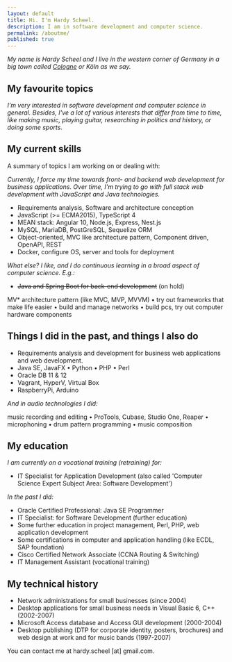 ```yaml
---
layout: default
title: Hi. I'm Hardy Scheel.
description: I am in software development and computer science.
permalink: /aboutme/
published: true
---
```


*My name is Hardy Scheel and I live in the western corner of Germany in a big town called [Cologne](https://goo.gl/maps/4HdXxkBrVhZFC8uF8) or Köln as we say.*

## My favourite topics
*I’m very interested in software development and computer science in general. Besides, I've a lot of various interests that differ from time to time, like making music, playing guitar, researching in politics and history, or doing some sports.*

## My current skills
A summary of topics I am working on or dealing with:

*Currently, I force my time towards front- and backend web development for business applications. Over time, I'm trying to go with full stack web development with JavaScript and Java technologies.*

- Requirements analysis, Software and architecture conception
- JavaScript (>= ECMA2015), TypeScript 4
- MEAN stack: Angular 10, Node.js, Express, Nest.js
- MySQL, MariaDB, PostGreSQL, Sequelize ORM
- Object-oriented, MVC like architecture pattern, Component driven, OpenAPI, REST
- Docker, configure OS, server and tools for deployment

*What else? I like, and I do continuous learning in a broad aspect of computer science. E.g.:*

- ~~Java and Spring Boot for back-end development~~ (on hold)

MV* architecture pattern (like MVC, MVP, MVVM) &bull; try out frameworks that make life easier &bull; build and manage networks &bull; build pcs, try out computer hardware components

## Things I did in the past, and things I also do

- Requirements analysis and development for business web applications and web development.
- Java SE, JavaFX &bull; Python &bull; PHP &bull; Perl
- Oracle DB 11 & 12
- Vagrant, HyperV, Virtual Box
- RaspberryPi, Arduino

*And in audio technologies I did:*

 music recording and editing &bull; ProTools, Cubase, Studio One, Reaper &bull; microphoning &bull; drum pattern programming &bull; music composition

<!--
## My works (currently)
-->

## My education
*I am currently on a vocational training (retraining) for:*
- IT Specialist for Application Development (also called 'Computer Science Expert Subject Area: Software Development')

*In the past I did:*
- Oracle Certified Professional: Java SE Programmer
- IT Specialist: for Software Development (further education)
- Some further education in project management, Perl, PHP, web application development
- Some certifications in computer and application handling (like ECDL, SAP foundation)
- Cisco Certified Network Associate (CCNA Routing & Switching)
- IT Management Assistant (vocational training)

## My technical history
- Network administrations for small businesses (since 2004)
- Desktop applications for small business needs in Visual Basic 6, C++ (2002-2007)
- Microsoft Access database and Access GUI development (2000-2004)
- Desktop publishing (DTP for corporate identity, posters, brochures) and web design at work and for music bands (1997-2007)

You can contact me at hardy.scheel [at] gmail.com.